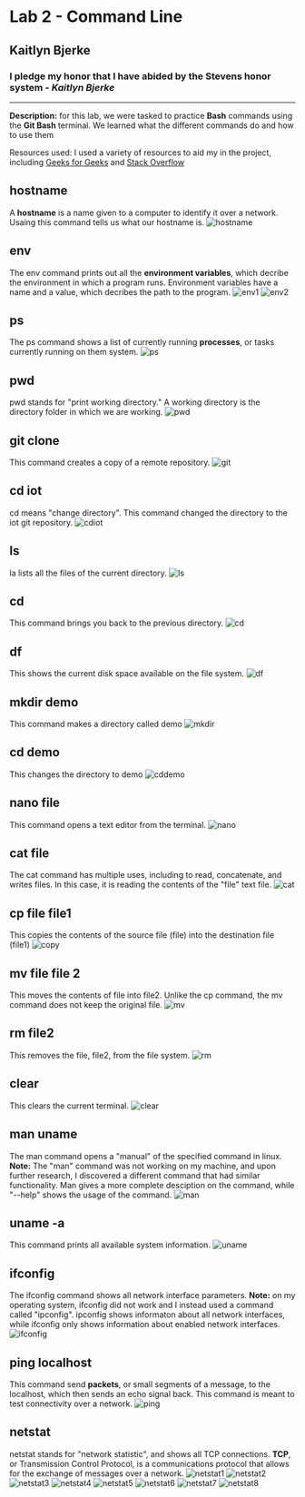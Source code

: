 # **Lab 2** - Command Line
## Kaitlyn Bjerke
### I pledge my honor that I have abided by the Stevens honor system - *Kaitlyn Bjerke*
---
**Description:** for this lab, we were tasked to practice **Bash** commands using the **Git Bash** terminal. We learned what the different commands do and how to use them

Resources used: I used a variety of resources to aid my in the project, including [Geeks for Geeks](https://www.geeksforgeeks.org/) and [Stack Overflow](https://stackoverflow.com/questions)

hostname
--
A **hostname** is a name given to a computer to identify it over a network. Usaing this command tells us what our hostname is.
![hostname](https://github.com/kaitlynbjerke/Images/blob/main/hostname.png)

env
--
The env command prints out all the **environment variables**, which decribe the environment in which a program runs. Environment variables have a name and a value, which decribes the path to the program.
![env1](https://github.com/kaitlynbjerke/Images/blob/main/env1.png)
![env2](https://github.com/kaitlynbjerke/Images/blob/main/env2.png)

ps
--
The ps command shows a list of currently running **processes**, or tasks currently running on them system.
![ps](https://github.com/kaitlynbjerke/Images/blob/main/ps.png)

pwd
--
pwd stands for "print working directory." A working directory is the directory folder in which we are working.
![pwd](https://github.com/kaitlynbjerke/Images/blob/main/pwd.png)

git clone
--
This command creates a copy of a remote repository.
![git](https://github.com/kaitlynbjerke/Images/blob/main/git_clone.png)

cd iot
--
cd means "change directory". This command changed the directory to the iot git repository.
![cdiot](https://github.com/kaitlynbjerke/Images/blob/main/cd_iot.png)

ls
--
la lists all the files of the current directory.
![ls](https://github.com/kaitlynbjerke/Images/blob/main/ls.png)

cd
--
This command brings you back to the previous directory.
![cd](https://github.com/kaitlynbjerke/Images/blob/main/cd.png)

df
--
This shows the current disk space available on the file system.
![df](https://github.com/kaitlynbjerke/Images/blob/main/df.png)

mkdir demo
--
This command makes a directory called demo
![mkdir](https://github.com/kaitlynbjerke/Images/blob/main/mkdir.png)

cd demo
--
This changes the directory to demo
![cddemo](https://github.com/kaitlynbjerke/Images/blob/main/cd_demo.png)

nano file
--
This command opens a text editor from the terminal.
![nano](https://github.com/kaitlynbjerke/Images/blob/main/nano.png)

cat file
--
The cat command has multiple uses, including to read, concatenate, and writes files. In this case, it is reading the contents of the "file" text file.
![cat](https://github.com/kaitlynbjerke/Images/blob/main/cat_file.png)

cp file file1
--
This copies the contents of the source file (file) into the destination file (file1)
![copy](https://github.com/kaitlynbjerke/Images/blob/main/copy_file.png)

mv file file 2
--
This moves the contents of file into file2. Unlike the cp command, the mv command does not keep the original file.
![mv](https://github.com/kaitlynbjerke/Images/blob/main/mv_file.png)

rm file2
--
This removes the file, file2, from the file system.
![rm](https://github.com/kaitlynbjerke/Images/blob/main/rm_file2.png)

clear
--
This clears the current terminal.
![clear](https://github.com/kaitlynbjerke/Images/blob/main/clear.png)

man uname
--
The man command opens a "manual" of the specified command in linux. **Note:** The "man" command was not working on my machine, and upon further research, I discovered a different command that had similar functionality. Man gives a more complete desciption on the command, while "--help" shows the usage of the command.
![man](https://github.com/kaitlynbjerke/Images/blob/main/uname_help.png)

uname -a
--
This command prints all available system information.
![uname](https://github.com/kaitlynbjerke/Images/blob/main/uname.png)

ifconfig
--
The ifconfig command shows all network interface parameters. **Note:** on my operating system, ifconfig did not work and I instead used a command called "ipconfig". ipconfig shows informaton about all network interfaces, while ifconfig only shows information about enabled network interfaces.
![ifconfig](https://github.com/kaitlynbjerke/Images/blob/main/ipconfig.png)

ping localhost
--
This command send **packets**, or small segments of a message, to the localhost, which then sends an echo signal back. This command is meant to test connectivity over a network.
![ping](https://github.com/kaitlynbjerke/Images/blob/main/ping.png)

netstat
--
netstat stands for "network statistic", and shows all TCP connections. **TCP**, or Transmission Control Protocol, is a communications protocol that allows for the exchange of messages over a network.
![netstat1](https://github.com/kaitlynbjerke/Images/blob/main/netstat1.png)
![netstat2](https://github.com/kaitlynbjerke/Images/blob/main/netstat2.png)
![netstat3](https://github.com/kaitlynbjerke/Images/blob/main/netstat3.png)
![netstat4](https://github.com/kaitlynbjerke/Images/blob/main/netstat4.png)
![netstat5](https://github.com/kaitlynbjerke/Images/blob/main/netstat5.png)
![netstat6](https://github.com/kaitlynbjerke/Images/blob/main/netstat6.png)
![netstat7](https://github.com/kaitlynbjerke/Images/blob/main/netstat7.png)
![netstat8](https://github.com/kaitlynbjerke/Images/blob/main/netstat8.png)
